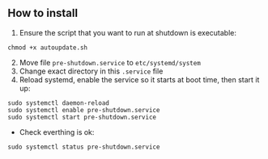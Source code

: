 ## How to install

1) Ensure the script that you want to run at shutdown is executable:
```
chmod +x autoupdate.sh
```
2) Move file `pre-shutdown.service` to `etc/systemd/system`
3) Change exact directory in this `.service` file
4) Reload systemd, enable the service so it starts at boot time, then start it up:
```
sudo systemctl daemon-reload
sudo systemctl enable pre-shutdown.service
sudo systemctl start pre-shutdown.service
```

- Check everthing is ok:
```
sudo systemctl status pre-shutdown.service
```


